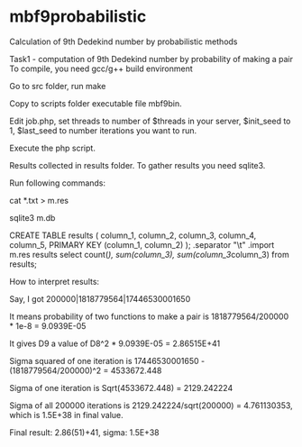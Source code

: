 # mbf9probabilistic
Calculation of 9th Dedekind number by probabilistic methods

Task1 - computation of 9th Dedekind number by probability of making a pair
To compile, you need gcc/g++ build environment

Go to src folder, run 
make

Copy to scripts folder executable file mbf9bin.

Edit job.php, set threads to number of $threads in your server, 
$init_seed to 1, $last_seed to number iterations you want to run.

Execute the php script.

Results collected in results folder. To gather results you need sqlite3.

Run following commands:

cat *.txt > m.res

sqlite3 m.db

CREATE TABLE results (
	column_1,
   	column_2,
	column_3,
	column_4,
	column_5,
	PRIMARY KEY (column_1, column_2)
);
.separator "\t"
.import m.res results
select count(*), sum(column_3), sum(column_3*column_3) from results;

How to interpret results:

Say, I got
200000|1818779564|17446530001650

It means probability of two functions to make a pair is 
1818779564/200000 * 1e-8 = 9.0939E-05

It gives D9 a value of D8^2 * 9.0939E-05 = 2.86515E+41

Sigma squared of one iteration is 
17446530001650 - (1818779564/200000)^2 = 4533672.448

Sigma of one iteration is
Sqrt(4533672.448) = 2129.242224

Sigma of all 200000 iterations is 2129.242224/sqrt(200000) = 4.761130353, which is 1.5E+38 in final value.

Final result: 2.86(51)+41, sigma: 1.5E+38



